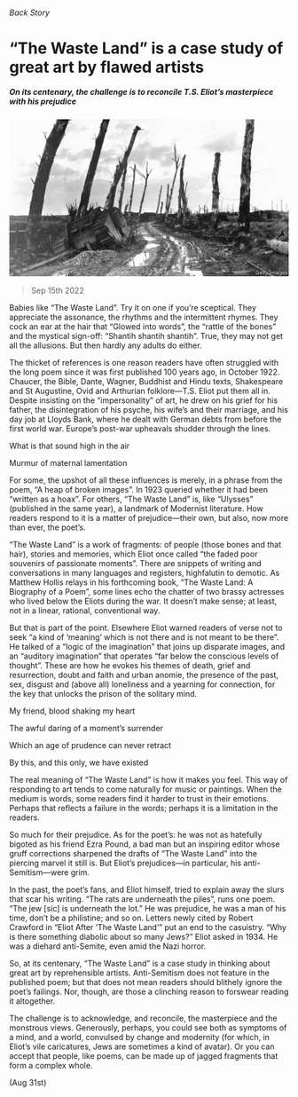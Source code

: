 ###### Back Story

# “The Waste Land” is a case study of great art by flawed artists 

##### On its centenary, the challenge is to reconcile T.S. Eliot’s masterpiece with his prejudice 

![image](images/20220917_CUP506.jpg) 

> Sep 15th 2022 

Babies like “The Waste Land”. Try it on one if you’re sceptical. They appreciate the assonance, the rhythms and the intermittent rhymes. They cock an ear at the hair that “Glowed into words”, the “rattle of the bones” and the mystical sign-off: “Shantih shantih shantih”. True, they may not get all the allusions. But then hardly any adults do either.

The thicket of references is one reason readers have often struggled with the long poem since it was first published 100 years ago, in October 1922. Chaucer, the Bible, Dante, Wagner, Buddhist and Hindu texts, Shakespeare and St Augustine, Ovid and Arthurian folklore—T.S. Eliot put them all in. Despite insisting on the “impersonality” of art, he drew on his grief for his father, the disintegration of his psyche, his wife’s and their marriage, and his day job at Lloyds Bank, where he dealt with German debts from before the first world war. Europe’s post-war upheavals shudder through the lines.

What is that sound high in the air

Murmur of maternal lamentation

For some, the upshot of all these influences is merely, in a phrase from the poem, “A heap of broken images”. In 1923  queried whether it had been “written as a hoax”. For others, “The Waste Land” is, like “Ulysses” (published in the same year), a landmark of Modernist literature. How readers respond to it is a matter of prejudice—their own, but also, now more than ever, the poet’s.

“The Waste Land” is a work of fragments: of people (those bones and that hair), stories and memories, which Eliot once called “the faded poor souvenirs of passionate moments”. There are snippets of writing and conversations in many languages and registers, highfalutin to demotic. As Matthew Hollis relays in his forthcoming book, “The Waste Land: A Biography of a Poem”, some lines echo the chatter of two brassy actresses who lived below the Eliots during the war. It doesn’t make sense; at least, not in a linear, rational, conventional way. 

But that is part of the point. Elsewhere Eliot warned readers of verse not to seek “a kind of ‘meaning’ which is not there and is not meant to be there”. He talked of a “logic of the imagination” that joins up disparate images, and an “auditory imagination” that operates “far below the conscious levels of thought”. These are how he evokes his themes of death, grief and resurrection, doubt and faith and urban anomie, the presence of the past, sex, disgust and (above all) loneliness and a yearning for connection, for the key that unlocks the prison of the solitary mind. 

My friend, blood shaking my heart

The awful daring of a moment’s surrender

Which an age of prudence can never retract

By this, and this only, we have existed

The real meaning of “The Waste Land” is how it makes you feel. This way of responding to art tends to come naturally for music or paintings. When the medium is words, some readers find it harder to trust in their emotions. Perhaps that reflects a failure in the words; perhaps it is a limitation in the readers.

So much for their prejudice. As for the poet’s: he was not as hatefully bigoted as his friend Ezra Pound, a bad man but an inspiring editor whose gruff corrections sharpened the drafts of “The Waste Land” into the piercing marvel it still is. But Eliot’s prejudices—in particular, his anti-Semitism—were grim.

In the past, the poet’s fans, and Eliot himself, tried to explain away the slurs that scar his writing. “The rats are underneath the piles”, runs one poem. “The jew [sic] is underneath the lot.” He was  prejudice, he was a man of his time, don’t be a philistine; and so on. Letters newly cited by Robert Crawford in “Eliot After ‘The Waste Land’” put an end to the casuistry. “Why is there something diabolic about so many Jews?” Eliot asked in 1934. He was a diehard anti-Semite, even amid the Nazi horror. 

So, at its centenary, “The Waste Land” is a case study in thinking about great art by reprehensible artists. Anti-Semitism does not feature in the published poem; but that does not mean readers should blithely ignore the poet’s failings. Nor, though, are those a clinching reason to forswear reading it altogether. 

The challenge is to acknowledge, and reconcile, the masterpiece and the monstrous views. Generously, perhaps, you could see both as symptoms of a mind, and a world, convulsed by change and modernity (for which, in Eliot’s vile caricatures, Jews are sometimes a kind of avatar). Or you can accept that people, like poems, can be made up of jagged fragments that form a complex whole. 


 (Aug 31st)



